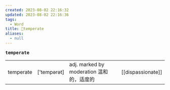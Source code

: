 ```yaml
---
created: 2023-08-02 22:16:32
updated: 2023-08-02 22:16:36
tags:
  - Word
title: 📖temperate
aliases:
  - null
---
```


<pre><strong>temperate</strong></pre>
|   |   |   |   |
|---|---|---|---|
|temperate|['tempərət]|adj. marked by moderation 温和的，适度的|[[dispassionate]]|